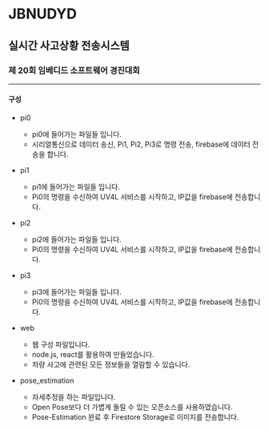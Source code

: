# JBNUDYD
## 실시간 사고상황 전송시스템
### 제 20회 임베디드 소프트웨어 경진대회

---

#### 구성

- pi0
  - pi0에 들어가는 파일들 입니다.
  - 시리얼통신으로 데이터 송신, Pi1, Pi2, Pi3로 명령 전송, firebase에 데이터 전송을 합니다.

- pi1
  - pi1에 들어가는 파일들 입니다.
  - Pi0의 명령을 수신하여 UV4L 서비스를 시작하고, IP값을 firebase에 전송합니다.

- pi2
  - pi2에 들어가는 파일들 입니다.
  - Pi0의 명령을 수신하여 UV4L 서비스를 시작하고, IP값을 firebase에 전송합니다.

- pi3
  - pi3에 들어가는 파일들 입니다.
  - Pi0의 명령을 수신하여 UV4L 서비스를 시작하고, IP값을 firebase에 전송합니다.

- web
  - 웹 구성 파일입니다.
  - node.js, react를 활용하여 만들었습니다.
  - 차량 사고에 관련된 모든 정보들을 열람할 수 있습니다.

- pose_estimation
  - 자세추정을 하는 파일입니다.
  - Open Pose보다 더 가볍게 돌릴 수 있는 오픈소스를 사용하였습니다.
  - Pose-Estimation 완료 후 Firestore Storage로 이미지를 전송합니다.